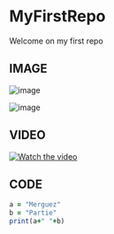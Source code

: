 # MyFirstRepo


Welcome on my first repo 

IMAGE
-------------------------------------------------------------------------------------------------------------------------------------------------------------------------
![image](https://user-images.githubusercontent.com/112947387/188633664-1993e3a3-d0a1-40b8-bc45-7ad25b6e1494.png)

![image](https://user-images.githubusercontent.com/112947387/188638534-97c41ab6-c123-4b54-a805-4074e55a4c95.gif)


VIDEO
-------------------------------------------------------------------------------------------------------------------------------------------------------------------------
[![Watch the video](https://user-images.githubusercontent.com/112947387/188638880-9015e111-96cc-4ff0-901c-453901d3b7c9.png)](https://youtu.be/UTzFjw4U8eU)

CODE
-------------------------------------------------------------------------------------------------------------------------------------------------------------------------
```ruby
a = "Merguez"
b = "Partie"
print(a+" "+b) 
```
